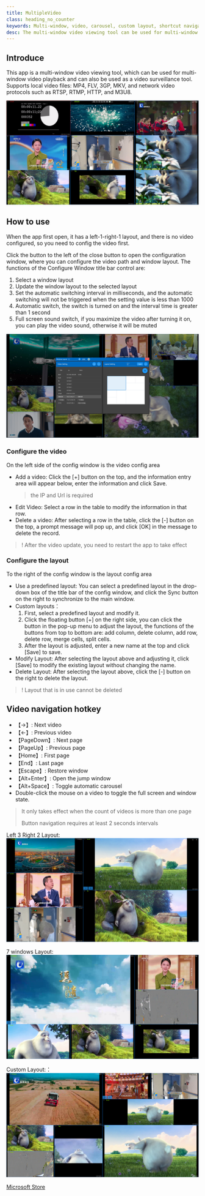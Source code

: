 ```yaml
---
title: MultipleVideo
class: heading_no_counter
keywords: Multi-window, video, carousel, custom layout, shortcut navigation
desc: The multi-window video viewing tool can be used for multi-window playback, and can also be used as a video surveillance tool, supporting custom layout, shortcut key navigation
---
```


## Introduce
This app is a multi-window video viewing tool, which can be used for multi-window video playback and can also be used as a video surveillance tool. Supports local video files: MP4, FLV, 3GP, MKV, and network video protocols such as RTSP, RTMP, HTTP, and M3U8.


![](../assets/images/UsefulTools/Video5.png)

## How to use
When the app first open, it has a left-1-right-1 layout, and there is no video configured, so you need to config the video first.

Click the button to the left of the close button to open the configuration window, where you can configure the video path and window layout.
The functions of the Configure Window title bar control are:
1. Select a window layout
2. Update the window layout to the selected layout
3. Set the automatic switching interval in milliseconds, and the automatic switching will not be triggered when the setting value is less than 1000
4. Automatic switch, the switch is turned on and the interval time is greater than 1 second
5. Full screen sound switch, if you maximize the video after turning it on, you can play the video sound, otherwise it will be muted

![](../assets/images/UsefulTools/Video2.png)

### Configure the video
On the left side of the config window is the video config area
* Add a video: Click the [+] button on the top, and the information entry area will appear below, enter the information and click Save.
  > the IP and Url is required
* Edit Video: Select a row in the table to modify the information in that row.
* Delete a video: After selecting a row in the table, click the [-] button on the top, a prompt message will pop up, and click [OK] in the message to delete the record.
>! After the video update, you need to restart the app to take effect

### Configure the layout
To the right of the config window is the layout config area
* Use a predefined layout: You can select a predefined layout in the drop-down box of the title bar of the config window, and click the Sync button on the right to synchronize to the main window.
* Custom layouts：
  1. First, select a predefined layout and modify it.
  2. Click the floating button [+] on the right side, you can click the button in the pop-up menu to adjust the layout, the functions of the buttons from top to bottom are: add column, delete column, add row, delete row, merge cells, split cells.
  3. After the layout is adjusted, enter a new name at the top and click [Save] to save.
* Modify Layout: After selecting the layout above and adjusting it, click [Save] to modify the existing layout without changing the name.
* Delete Layout: After selecting the layout above, click the [-] button on the right to delete the layout.
>! Layout that is in use cannot be deleted

## Video navigation hotkey

* 【→】: Next video
* 【←】: Previous video
* 【PageDown】: Next page
* 【PageUp】: Previous page
* 【Home】: First page
* 【End】: Last page
* 【Escape】: Restore window
* 【Alt+Enter】: Open the jump window
* 【Alt+Space】: Toggle automatic carousel
* Double-click the mouse on a video to toggle the full screen and window state.

> It only takes effect when the count of videos is more than one page
> 
> Button navigation requires at least 2 seconds intervals

Left 3 Right 2 Layout:
![](../assets/images/UsefulTools/Video3.png)

7 windows Layout:
![](../assets/images/UsefulTools/Video4.png)

Custom Layout:：
![](../assets/images/UsefulTools/Video1.png)

[Microsoft Store](https://apps.microsoft.com/detail/9NCRFPFG5JB3)